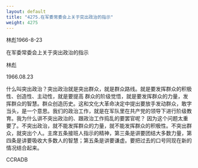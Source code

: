 ```yaml
---
layout: default
title: "4275.在军委常委会上关于突出政治的指示"
weight: 4275
---
```


林彪1966-8-23

在军委常委会上关于突出政治的指示

林彪

1966.08.23

什么叫突出政治？突出政治就是突出群众，就是群众路线。就是要发挥群众的积极性、创造性、主动性，就是要提高 群众的阶级觉悟，就是要发挥群众的力量，发挥群众的智慧。群众创造历史。这和文化大革命决定中提出要放手发动群众，敢字当头，是一个意思。我们的政治工作，就是在军队里在共产党的领导下进行阶级教育。我为什么讲不突出政治的、跟政治工作捣乱的要罢官呢？ 因为这个问题太重要了。不突出政治，就不能发挥群众的力量，就不能发挥群众的积极性。不突出群众，就突出个人。主席五条接班人指示的精神，第三条是讲要团结大多数力量，第四条是讲要吸收大多数人的智慧；第五条是讲要谦虚。要把过去的口号同现在新的情况结合起来。

CCRADB

